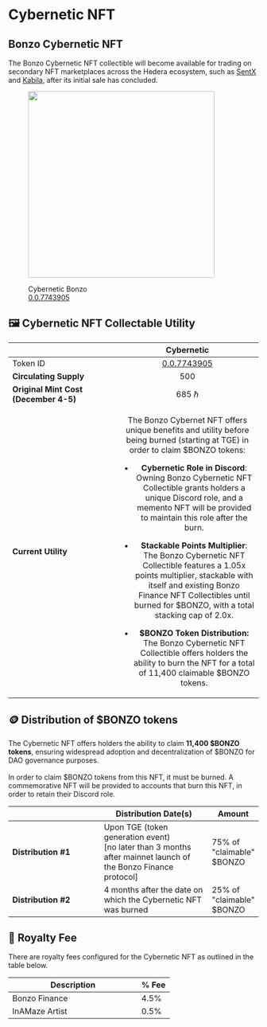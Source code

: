 # Cybernetic NFT

## Bonzo Cybernetic NFT

The Bonzo Cybernetic NFT collectible will become available for trading on secondary NFT marketplaces across the Hedera ecosystem, such as [SentX](https://sentx.io/nft-marketplace/creators/bonzo-finance) and [Kabila](https://market.kabila.app/en/collections), after its initial sale has concluded.

<figure><img src="../.gitbook/assets/CyberneticBonzo (1).png" alt="" width="375"><figcaption><p>Cybernetic Bonzo<br><a href="https://hashscan.io/mainnet/token/0.0.7743905">0.0.7743905</a></p></figcaption></figure>

## **🖼️ Cybernetic NFT Collectable Utility**

<table><thead><tr><th width="201"></th><th align="center">Cybernetic</th></tr></thead><tbody><tr><td>Token ID</td><td align="center"><a href="https://hashscan.io/mainnet/token/0.0.7743905">0.0.7743905</a></td></tr><tr><td><strong>Circulating Supply</strong></td><td align="center">500</td></tr><tr><td><strong>Original Mint Cost (December 4-5)</strong></td><td align="center">685 ℏ</td></tr><tr><td><strong>Current Utility</strong></td><td align="center"><p>The Bonzo Cybernet NFT offers unique benefits and utility before being burned (starting at TGE) in order to claim $BONZO tokens:</p><ul><li><strong>Cybernetic Role in Discord</strong>: Owning Bonzo Cybernetic NFT Collectible grants holders a unique Discord role, and a memento NFT will be provided to maintain this role after the burn.</li></ul><ul><li><strong>Stackable Points Multiplier</strong>: The Bonzo Cybernetic NFT Collectible features a 1.05x points multiplier, stackable with itself and existing Bonzo Finance NFT Collectibles until burned for $BONZO, with a total stacking cap of 2.0x.</li></ul><ul><li><strong>$BONZO Token Distribution:</strong> The Bonzo Cybernetic NFT Collectible offers holders the ability to burn the NFT for a total of 11,400 claimable $BONZO tokens.</li></ul></td></tr></tbody></table>

## **🪙  Distribution of $BONZO tokens**

The Cybernetic NFT offers holders the ability to claim **11,400 $BONZO tokens**, ensuring widespread adoption and decentralization of $BONZO for DAO governance purposes.\
\
In order to claim $BONZO tokens from this NFT, it must be burned. A commemorative NFT will be provided to accounts that burn this NFT, in order to retain their Discord role.

<table><thead><tr><th width="204"></th><th width="252">Distribution Date(s)</th><th>Amount</th></tr></thead><tbody><tr><td><strong>Distribution #1</strong></td><td>Upon TGE  (token generation event) <br>[no later than 3 months after mainnet launch of the Bonzo Finance protocol]</td><td>75% of "claimable" $BONZO</td></tr><tr><td><strong>Distribution #2</strong></td><td>4 months after the date on which the Cybernetic NFT was burned</td><td>25% of "claimable" $BONZO</td></tr></tbody></table>

## **👑  Royalty Fee**

There are royalty fees configured for the Cybernetic NFT as outlined in the table below.

<table><thead><tr><th width="244">Description</th><th>% Fee</th></tr></thead><tbody><tr><td>Bonzo Finance</td><td>4.5%</td></tr><tr><td>InAMaze Artist</td><td>0.5%</td></tr></tbody></table>
